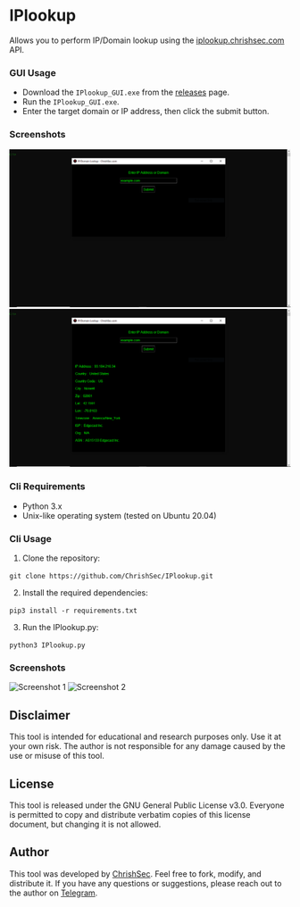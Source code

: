 
# IPlookup

Allows you to perform IP/Domain lookup using the [iplookup.chrishsec.com](https://iplookup.chrishsec.com) API.

### GUI Usage

- Download the `IPlookup_GUI.exe` from the [releases](https://github.com/ChrishSec/IPlookup/releases/download/v1.0.0/IPlookup_GUI_1.0.0.zip) page.
- Run the `IPlookup_GUI.exe`.
- Enter the target domain or IP address, then click the submit button.

### Screenshots

![Screenshot 1](IPlookup_GUI/screenshots/screenshot_1.png)
![Screenshot 2](IPlookup_GUI/screenshots/screenshot_2.png)



### Cli Requirements
- Python 3.x
- Unix-like operating system (tested on Ubuntu 20.04)

### Cli Usage

1. Clone the repository:

```git clone https://github.com/ChrishSec/IPlookup.git```

2. Install the required dependencies:

```pip3 install -r requirements.txt```

3. Run the IPlookup.py:

```python3 IPlookup.py```

### Screenshots

![Screenshot 1](screenshots/screenshot_1.png)
![Screenshot 2](screenshots/screenshot_2.png)

## Disclaimer

This tool is intended for educational and research purposes only. Use it at your own risk. The author is not responsible for any damage caused by the use or misuse of this tool.

## License

This tool is released under the GNU General Public License v3.0. Everyone is permitted to copy and distribute verbatim copies of this license document, but changing it is not allowed.

## Author

This tool was developed by [ChrishSec](https://github.com/ChrishSec). Feel free to fork, modify, and distribute it. If you have any questions or suggestions, please reach out to the author on [Telegram](https://t.me/ChrishSec).
